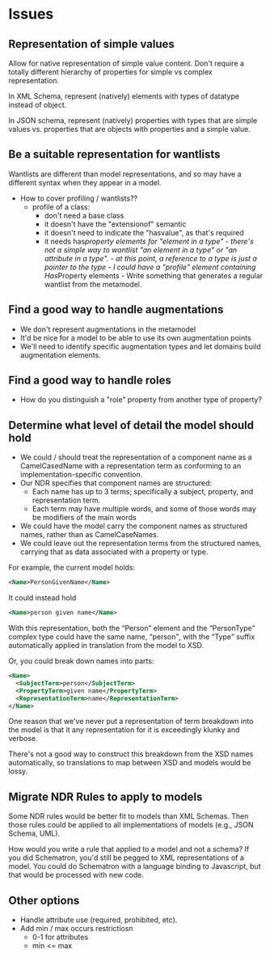 
# Issues

## Representation of simple values

Allow for native representation of simple value content. Don't require a totally different hierarchy of properties for simple vs complex representation.

In XML Schema, represent (natively) elements with types of datatype instead of object.

In JSON schema, represent (natively) properties with types that are simple values vs. properties that are objects with properties and a simple value.

## Be a suitable representation for wantlists

Wantlists are different than model representations, and so may have a different syntax when they appear in a model.

- How to cover profiling / wantlists??
    - profile of a class:
        - don't need a base class
        - it doesn't have the "extensionof" semantic
        - it doesn't need to indicate the "hasvalue", as that's required
        - it needs has*property elements for "element in a type"
                - there's not a simple way to wantlist "an element in a type" or "an attribute in a type".
                    - at this point, a reference to a type is just a pointer to the type
                    - I could have a "profile" element containing Has*Property elements
                - Write something that generates a regular wantlist from the metamodel.

## Find a good way to handle augmentations

- We don't represent augmentations in the metamodel
- It'd be nice for a model to be able to use its own augmentation points
- We'll need to identify specific augmentation types and let domains build augmentation elements.

## Find a good way to handle roles

- How do you distinguish a "role" property from another type of property?

## Determine what level of detail the model should hold

- We could / should treat the representation of a component name as a CamelCasedName with a representation term as conforming to an implementation-specific convention.
- Our NDR specifies that component names are structured:
    - Each name has up to 3 terms; specifically a subject, property, and representation term.
    - Each term may have multiple words, and some of those words may be modifiers of the main words
- We could have the model carry the component names as structured names, rather than as CamelCaseNames. 
- We could leave out the representation terms from the structured names, carrying that as data associated with a property or type.

For example, the current model holds:

```xml
<Name>PersonGivenName</Name>
```

It could instead hold

```xml
<Name>person given name</Name>
```

With this representation, both the <q>Person</q> element and the <q>PersonType</q> complex type could have the same name, <q>person</q>, with the <q>Type</q> suffix automatically applied in translation from the model to XSD.

Or, you could break down names into parts:

```xml
<Name>
  <SubjectTerm>person</SubjectTerm>
  <PropertyTerm>given name</PropertyTerm>
  <RepresentationTerm>name</RepresentationTerm>
</Name>
```

One reason that we've never put a representation of term breakdown into the
model is that it any representation for it is exceedingly klunky and verbose.

There's not a good way to construct this breakdown from the XSD names
automatically, so translations to map between XSD and models would be lossy.

## Migrate NDR Rules to apply to models

Some NDR rules would be better fit to models than XML Schemas. Then those rules
could be applied to all implementations of models (e.g., JSON Schema, UML).

How would you write a rule that applied to a model and not a schema? If you did
Schematron, you'd still be pegged to XML representations of a model. You could
do Schematron with a language binding to Javascript, but that would be processed
with new code.

## Other options

- Handle attribute use (required, prohibited, etc).
- Add min / max occurs restrictiosn
    - 0-1 for attributes
    - min <= max
    
